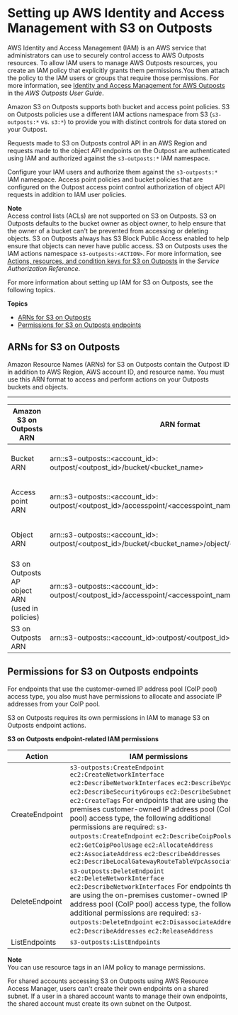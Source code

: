 # Setting up AWS Identity and Access Management with S3 on Outposts<a name="S3OutpostsIAM"></a>

AWS Identity and Access Management \(IAM\) is an AWS service that administrators can use to securely control access to AWS Outposts resources\. To allow IAM users to manage AWS Outposts resources, you create an IAM policy that explicitly grants them permissions\.You then attach the policy to the IAM users or groups that require those permissions\. For more information, see [Identity and Access Management for AWS Outposts](https://docs.aws.amazon.com/outposts/latest/userguide/identity-access-management.html) in the *AWS Outposts User Guide*\. 

Amazon S3 on Outposts supports both bucket and access point policies\. S3 on Outposts policies use a different IAM actions namespace from S3 \(`s3-outposts:*` vs\. `s3:*`\) to provide you with distinct controls for data stored on your Outpost\.

Requests made to S3 on Outposts control API in an AWS Region and requests made to the object API endpoints on the Outpost are authenticated using IAM and authorized against the `s3-outposts:*` IAM namespace\. 

 Configure your IAM users and authorize them against the `s3-outposts:*` IAM namespace\. Access point policies and bucket policies that are configured on the Outpost access point control authorization of object API requests in addition to IAM user policies\.

**Note**  
Access control lists \(ACLs\) are not supported on S3 on Outposts\.
S3 on Outposts defaults to the bucket owner as object owner, to help ensure that the owner of a bucket can't be prevented from accessing or deleting objects\.
S3 on Outposts always has S3 Block Public Access enabled to help ensure that objects can never have public access\.
S3 on Outposts uses the IAM actions namespace `s3-outposts:<ACTION>`\. For more information, see [Actions, resources, and condition keys for S3 on Outposts](https://docs.aws.amazon.com/service-authorization/latest/reference/list_amazons3onoutposts.html) in the *Service Authorization Reference*\.

For more information about setting up IAM for S3 on Outposts, see the following topics\.

**Topics**
+ [ARNs for S3 on Outposts](#S3OutpostsARN)
+ [Permissions for S3 on Outposts endpoints](#S3OutpostsEndpointPermissions)

## ARNs for S3 on Outposts<a name="S3OutpostsARN"></a>

Amazon Resource Names \(ARNs\) for S3 on Outposts contain the Outpost ID in addition to AWS Region, AWS account ID, and resource name\. You must use this ARN format to access and perform actions on your Outposts buckets and objects\.


****  

| Amazon S3 on Outposts ARN | ARN format | Example | 
| --- | --- | --- | 
| Bucket ARN | arn:<partition>:s3\-outposts:<region>:​<account\_id>:​outpost/<outpost\_id>/bucket/<bucket\_name> | arn:aws:s3\-outposts:us\-west\-2:123456789012:​outpost/op\-01ac5d28a6a232904/bucket/DOC\-EXAMPLE\-BUCKET1 | 
| Access point ARN | arn:<partition>:s3\-outposts:<region>:​<account\_id>:​outpost/<outpost\_id>/accesspoint/<accesspoint\_name> | arn:aws:s3\-outposts:us\-west\-2:123456789012:​outpost/op\-01ac5d28a6a232904/accesspoint/access\-point\-name | 
| Object ARN | arn:<partition>:s3\-outposts:<region>:​<account\_id>:​outpost/<outpost\_id>/bucket/<bucket\_name>/object/<object\_key> | arn:aws:s3\-outposts:us\-west\-2:123456789012:​outpost/op\-01ac5d28a6a232904/bucket/DOC\-EXAMPLE\-BUCKET1/object/myobject | 
| S3 on Outposts AP object ARN \(used in policies\) | arn:<partition>:s3\-outposts:<region>:​<account\_id>:​outpost/<outpost\_id>/accesspoint/<accesspoint\_name>/object/<object\_key> | arn:aws:s3\-outposts:us\-west\-2:123456789012:​outpost/op\-01ac5d28a6a232904/accesspoint/access\-point\-name/object/myobject | 
| S3 on Outposts ARN | arn:<partition>:s3\-outposts:<region>:​<account\_id>:​outpost/<outpost\_id> | arn:aws:s3\-outposts:us\-west\-2:123456789012:​outpost/op\-01ac5d28a6a232904 | 

## Permissions for S3 on Outposts endpoints<a name="S3OutpostsEndpointPermissions"></a>

For endpoints that use the customer\-owned IP address pool \(CoIP pool\) access type, you also must have permissions to allocate and associate IP addresses from your CoIP pool\. 

S3 on Outposts requires its own permissions in IAM to manage S3 on Outposts endpoint actions\.


**S3 on Outposts endpoint\-related IAM permissions**  

| Action | IAM permissions | 
| --- | --- | 
| CreateEndpoint |  `s3-outposts:CreateEndpoint` `ec2:CreateNetworkInterface` `ec2:DescribeNetworkInterfaces` `ec2:DescribeVpcs` `ec2:DescribeSecurityGroups` `ec2:DescribeSubnets` `ec2:CreateTags` For endpoints that are using the on\-premises customer\-owned IP address pool \(CoIP pool\) access type, the following additional permissions are required: `s3-outposts:CreateEndpoint` `ec2:DescribeCoipPools` `ec2:GetCoipPoolUsage` `ec2:AllocateAddress` `ec2:AssociateAddress` `ec2:DescribeAddresses` `ec2:DescribeLocalGatewayRouteTableVpcAssociations`  | 
| DeleteEndpoint |  `s3-outposts:DeleteEndpoint` `ec2:DeleteNetworkInterface` `ec2:DescribeNetworkInterfaces` For endpoints that are using the on\-premises customer\-owned IP address pool \(CoIP pool\) access type, the following additional permissions are required: `s3-outposts:DeleteEndpoint` `ec2:DisassociateAddress` `ec2:DescribeAddresses` `ec2:ReleaseAddress`  | 
| ListEndpoints |  `s3-outposts:ListEndpoints`  | 

**Note**  
You can use resource tags in an IAM policy to manage permissions\.

For shared accounts accessing S3 on Outposts using AWS Resource Access Manager, users can't create their own endpoints on a shared subnet\. If a user in a shared account wants to manage their own endpoints, the shared account must create its own subnet on the Outpost\.